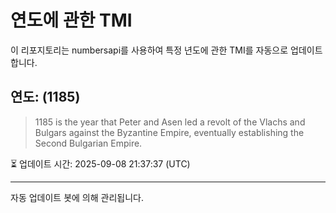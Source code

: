 
# 연도에 관한 TMI

이 리포지토리는 numbersapi를 사용하여 특정 년도에 관한 TMI를 자동으로 업데이트합니다.

## 연도: (1185)
> 1185 is the year that Peter and Asen led a revolt of the Vlachs and Bulgars against the Byzantine Empire, eventually establishing the Second Bulgarian Empire.

⏳ 업데이트 시간: 2025-09-08 21:37:37 (UTC)

---
자동 업데이트 봇에 의해 관리됩니다.
